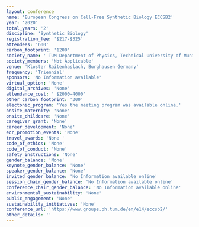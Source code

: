 ```yaml
---
layout: conference 
name: 'European Congress on Cell-Free Synthetic Biology ECCSB2'
year: '2020'
total_years: '2'
discipline: 'Synthetic Biology'
registration_fee: '$217-$325'
attendees: '600'
carbon_footprint: '1200'
society_name: ' TUM Department of Physics, Technical University of Munich '
society_members: 'Not Applicable'
venue: 'Kloster Raitenhaslach, Burghausen Germany'
frequency: 'Triennial'
sponsors: 'No Information available'
virtual_option: 'None'
digital_archives: 'None'
attendance_cost: ' $2000-4000'
other_carbon_footprint: '300'
electonic_program: 'Yes the meeting program was available online.'
onsite_maternity: 'None'
onsite_childcare: 'None'
caregiver_grant: 'None'
career_development: 'None'
ecr_promotion_events: 'None'
travel_awards: 'None '
code_of_ethics: 'None'
code_of_conduct: 'None'
safety_instructions: 'None'
gender_balance: 'None'
keynote_gender_balance: 'None'
speaker_gender_balance: 'None'
invited_gender_balance: 'No Information available online'
session_chair_gender_balance: 'No Information available online'
conference_chair_gender_balance: 'No Information available online'
environmental_sustainability: 'None'
public_engagement: 'None'
sustainability_initiatives: 'None'
conference_url: 'https://www.groups.ph.tum.de/en/e14/eccsb2/'
other_details: ''
---
```

